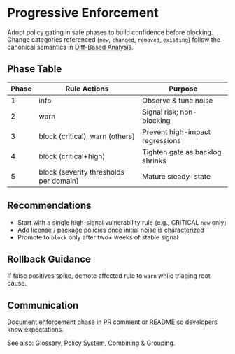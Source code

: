 # Progressive Enforcement

Adopt policy gating in safe phases to build confidence before blocking. Change categories referenced (`new`, `changed`, `removed`, `existing`) follow the canonical semantics in [Diff-Based Analysis](../concepts/diff-analysis.md).

## Phase Table
| Phase | Rule Actions | Purpose |
|-------|--------------|---------|
| 1 | info | Observe & tune noise |
| 2 | warn | Signal risk; non-blocking |
| 3 | block (critical), warn (others) | Prevent high-impact regressions |
| 4 | block (critical+high) | Tighten gate as backlog shrinks |
| 5 | block (severity thresholds per domain) | Mature steady-state |

## Recommendations
- Start with a single high-signal vulnerability rule (e.g., CRITICAL `new` only)
- Add license / package policies once initial noise is characterized
- Promote to `block` only after two+ weeks of stable signal

## Rollback Guidance
If false positives spike, demote affected rule to `warn` while triaging root cause.

## Communication
Document enforcement phase in PR comment or README so developers know expectations.

See also: [Glossary](../concepts/glossary.md), [Policy System](../concepts/policy-system.md), [Combining & Grouping](../output/combining-grouping.md).
